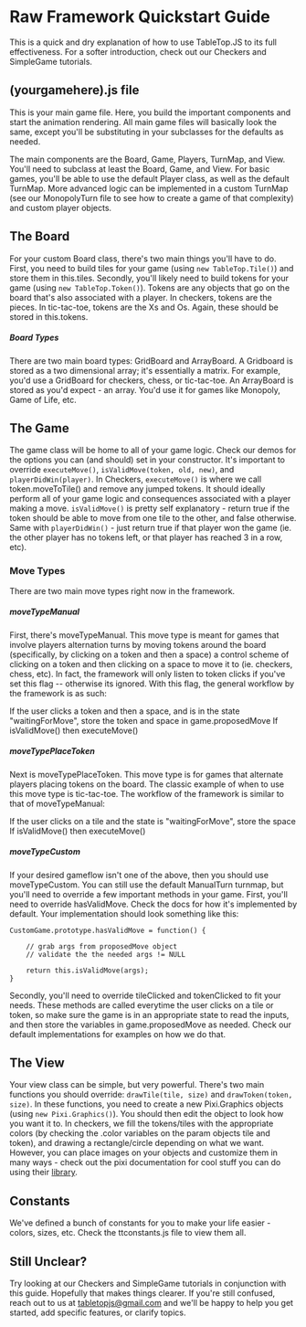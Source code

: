 # Raw Framework Quickstart Guide

This is a quick and dry explanation of how to use TableTop.JS to its full effectiveness. 
For a softer introduction, check out our Checkers and SimpleGame tutorials. 

## (yourgamehere).js file 

This is your main game file. Here, you build the important components and start the animation rendering. All main game files will basically look the same, except you'll be substituting in your subclasses for the defaults as needed. 

The main components are the Board, Game, Players, TurnMap, and View. You'll need to subclass at least the Board, Game, and View. For basic games, you'll be able to use the default Player class, as well as the default TurnMap. More advanced logic can be implemented in a custom TurnMap (see our MonopolyTurn file to see how to create a game of that complexity) and custom player objects. 


## The Board 

For your custom Board class, there's two main things you'll have to do. First, you need to build tiles for your game (using `new TableTop.Tile()`) and store them in this.tiles. Secondly, you'll likely need to build tokens for your game (using `new TableTop.Token()`). Tokens are any objects that go on the board that's also associated with a player. In checkers, tokens are the pieces. In tic-tac-toe, tokens are the Xs and Os. Again, these should be stored in this.tokens.

##### Board Types 

There are two main board types: GridBoard and ArrayBoard. A Gridboard is stored as a two dimensional array; it's essentially a matrix. For example, you'd use a GridBoard for checkers, chess, or tic-tac-toe. An ArrayBoard is stored as you'd expect - an array. You'd use it for games like Monopoly, Game of Life, etc. 

## The Game 

The game class will be home to all of your game logic. Check our demos for the options you can (and should) set in your constructor. It's important to override `executeMove()`, `isValidMove(token, old, new)`, and `playerDidWin(player)`. In Checkers, `executeMove()` is where we call token.moveToTile() and remove any jumped tokens. It should ideally perform all of your game logic and consequences associated with a player making a move. `isValidMove()` is pretty self explanatory - return true if the token should be able to move from one tile to the other, and false otherwise. Same with `playerDidWin()` - just return true if that player won the game (ie. the other player has no tokens left, or that player has reached 3 in a row, etc). 

### Move Types 

There are two main move types right now in the framework. 

##### moveTypeManual

First, there's moveTypeManual. This move type is meant for games that involve players alternation turns by moving tokens around the board (specifically, by clicking on a token and then a space)  a control scheme of clicking on a token and then clicking on a space to move it to (ie. checkers, chess, etc). In fact, the framework will only listen to token clicks if you've set this flag -- otherwise its ignored. With this flag, the general workflow by the framework is as such: 

If the user clicks a token and then a space, and is in the state "waitingForMove", store the token and space in game.proposedMove
If isValidMove() then executeMove()

##### moveTypePlaceToken

Next is moveTypePlaceToken. This move type is for games that alternate players placing tokens on the board. The classic example of when to use this move type is tic-tac-toe. The workflow of the framework is similar to that of moveTypeManual: 

If the user clicks on a tile and the state is "waitingForMove", store the space 
If isValidMove() then executeMove() 

##### moveTypeCustom 

If your desired gameflow isn't one of the above, then you should use moveTypeCustom. You can still use the default ManualTurn turnmap, but you'll need to override a few important methods in your game. First, you'll need to override hasValidMove. Check the docs for how it's implemented by default. Your implementation should look something like this: 

    CustomGame.prototype.hasValidMove = function() { 

        // grab args from proposedMove object
        // validate the the needed args != NULL
                                                                            
        return this.isValidMove(args);
    }

Secondly, you'll need to override tileClicked and tokenClicked to fit your needs. These methods are called everytime the user clicks on a tile or token, so make sure the game is in an appropriate state to read the inputs, and then store the variables in game.proposedMove as needed. Check our default implementations for examples on how we do that. 

## The View 

Your view class can be simple, but very powerful. There's two main functions you should override: `drawTile(tile, size)` and `drawToken(token, size)`. In these functions, you need to create a new Pixi.Graphics objects (using `new Pixi.Graphics()`). You should then edit the object to look how you want it to. In checkers, we fill the tokens/tiles with the appropriate colors (by checking the .color variables on the param objects tile and token), and drawing a rectangle/circle depending on what we want. However, you can place images on your objects and customize them in many ways - check out the pixi documentation for cool stuff you can do using their [library](http://pixijs.github.io/docs/PIXI.Graphics.html).

## Constants 

We've defined a bunch of constants for you to make your life easier - colors, sizes, etc. Check the ttconstants.js file to view them all. 

## Still Unclear? 

Try looking at our Checkers and SimpleGame tutorials in conjunction with this guide. Hopefully that makes things clearer. If you're still confused, reach out to us at tabletopjs@gmail.com and we'll be happy to help you get started, add specific features, or clarify topics. 
